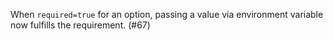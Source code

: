 When `required=true` for an option, passing a value via environment variable now fulfills the requirement. (#67)
